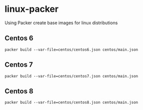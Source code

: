 # linux-packer
Using Packer create base images for linux distributions

## Centos 6

```
packer build --var-file=centos/centos6.json centos/main.json
```

## Centos 7

```
packer build --var-file=centos/centos7.json centos/main.json
```

## Centos 8

```
packer build --var-file=centos/centos8.json centos/main.json
```
